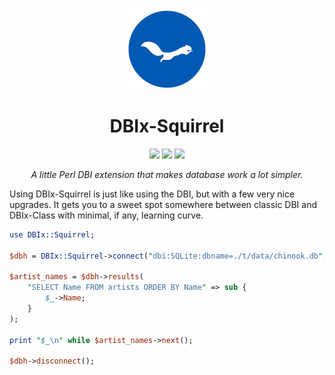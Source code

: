 <div align="center">
    <img src="./resources/images/ekorn.png" width="128">
    <h1>DBIx-Squirrel</h1>
    <img src="https://img.shields.io/cpan/v/DBIx-Squirrel">
    <img src="https://img.shields.io/github/release-date/nukopian/DBIx-Squirrel">
    <img src="https://img.shields.io/cpan/l/DBIx-Squirrel">
    <p>
        <em>A little Perl DBI extension that makes database work a lot simpler.</em>
    </p>
</div>

Using DBIx-Squirrel is just like using the DBI, but with a few very nice
upgrades. It gets you to a sweet spot somewhere between classic DBI and
DBIx-Class with minimal, if any, learning curve.

```perl
use DBIx::Squirrel;

$dbh = DBIx::Squirrel->connect("dbi:SQLite:dbname=./t/data/chinook.db", "", "");

$artist_names = $dbh->results(
    "SELECT Name FROM artists ORDER BY Name" => sub {
        $_->Name;
    }
);

print "$_\n" while $artist_names->next();

$dbh->disconnect();
```

